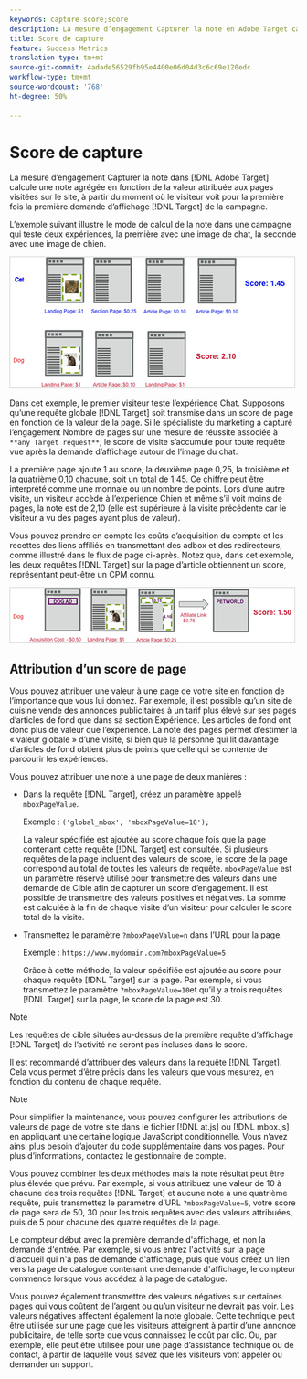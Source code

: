 ```yaml
---
keywords: capture score;score
description: La mesure d’engagement Capturer la note en Adobe Target calcule une note agrégée en fonction de la valeur attribuée aux pages visitées sur le site, à partir du moment où le visiteur voit pour la première fois la première demande de Cible d’affichage de la campagne.
title: Score de capture
feature: Success Metrics
translation-type: tm+mt
source-git-commit: 4adade56529fb95e4400e06d04d3c6c69e120edc
workflow-type: tm+mt
source-wordcount: '768'
ht-degree: 50%

---
```



# Score de capture

La mesure d’engagement Capturer la note dans [!DNL Adobe Target] calcule une note agrégée en fonction de la valeur attribuée aux pages visitées sur le site, à partir du moment où le visiteur voit pour la première fois la première demande d’affichage [!DNL Target] de la campagne.

L’exemple suivant illustre le mode de calcul de la note dans une campagne qui teste deux expériences, la première avec une image de chat, la seconde avec une image de chien.

![](assets/example_score.png)

Dans cet exemple, le premier visiteur teste l’expérience Chat. Supposons qu’une requête globale [!DNL Target] soit transmise dans un score de page en fonction de la valeur de la page. Si le spécialiste du marketing a capturé l’engagement Nombre de pages sur une mesure de réussite associée à `**any Target request**`, le score de visite s’accumule pour toute requête vue après la demande d’affichage autour de l’image du chat.

La première page ajoute 1 au score, la deuxième page 0,25, la troisième et la quatrième 0,10 chacune, soit un total de 1;45. Ce chiffre peut être interprété comme une monnaie ou un nombre de points. Lors d’une autre visite, un visiteur accède à l’expérience Chien et même s’il voit moins de pages, la note est de 2,10 (elle est supérieure à la visite précédente car le visiteur a vu des pages ayant plus de valeur).

Vous pouvez prendre en compte les coûts d’acquisition du compte et les recettes des liens affiliés en transmettant des adbox et des redirecteurs, comme illustré dans le flux de page ci-après. Notez que, dans cet exemple, les deux requêtes [!DNL Target] sur la page d’article obtiennent un score, représentant peut-être un CPM connu.

![](assets/example_score2.png)

## Attribution d’un score de page

Vous pouvez attribuer une valeur à une page de votre site en fonction de l’importance que vous lui donnez. Par exemple, il est possible qu’un site de cuisine vende des annonces publicitaires à un tarif plus élevé sur ses pages d’articles de fond que dans sa section Expérience. Les articles de fond ont donc plus de valeur que l’expérience. La note des pages permet d’estimer la « valeur globale » d’une visite, si bien que la personne qui lit davantage d’articles de fond obtient plus de points que celle qui se contente de parcourir les expériences.

Vous pouvez attribuer une note à une page de deux manières :

* Dans la requête [!DNL Target], créez un paramètre appelé `mboxPageValue`.

   Exemple : `('global_mbox', 'mboxPageValue=10');`

   La valeur spécifiée est ajoutée au score chaque fois que la page contenant cette requête [!DNL Target] est consultée. Si plusieurs requêtes de la page incluent des valeurs de score, le score de la page correspond au total de toutes les valeurs de requête. `mboxPageValue` est un paramètre réservé utilisé pour transmettre des valeurs dans une demande de Cible afin de capturer un score d’engagement. Il est possible de transmettre des valeurs positives et négatives. La somme est calculée à la fin de chaque visite d’un visiteur pour calculer le score total de la visite.

* Transmettez le paramètre `?mboxPageValue=n` dans l’URL pour la page.

   Exemple : `https://www.mydomain.com?mboxPageValue=5`

   Grâce à cette méthode, la valeur spécifiée est ajoutée au score pour chaque requête [!DNL Target] sur la page. Par exemple, si vous transmettez le paramètre `?mboxPageValue=10`et qu’il y a trois requêtes [!DNL Target] sur la page, le score de la page est 30.

>[!NOTE]
>
>Les requêtes de cible situées au-dessus de la première requête d’affichage [!DNL Target] de l’activité ne seront pas incluses dans le score.

Il est recommandé d’attribuer des valeurs dans la requête [!DNL Target]. Cela vous permet d’être précis dans les valeurs que vous mesurez, en fonction du contenu de chaque requête.

>[!NOTE]
>
>Pour simplifier la maintenance, vous pouvez configurer les attributions de valeurs de page de votre site dans le fichier [!DNL at.js] ou [!DNL mbox.js] en appliquant une certaine logique JavaScript conditionnelle. Vous n’avez ainsi plus besoin d’ajouter du code supplémentaire dans vos pages. Pour plus d’informations, contactez le gestionnaire de compte.

Vous pouvez combiner les deux méthodes mais la note résultat peut être plus élevée que prévu. Par exemple, si vous attribuez une valeur de 10 à chacune des trois requêtes [!DNL Target] et aucune note à une quatrième requête, puis transmettez le paramètre d’URL `?mboxPageValue=5`, votre score de page sera de 50, 30 pour les trois requêtes avec des valeurs attribuées, puis de 5 pour chacune des quatre requêtes de la page.

Le compteur début avec la première demande d&#39;affichage, et non la demande d&#39;entrée. Par exemple, si vous entrez l&#39;activité sur la page d&#39;accueil qui n&#39;a pas de demande d&#39;affichage, puis que vous créez un lien vers la page de catalogue contenant une demande d&#39;affichage, le compteur commence lorsque vous accédez à la page de catalogue.

Vous pouvez également transmettre des valeurs négatives sur certaines pages qui vous coûtent de l’argent ou qu’un visiteur ne devrait pas voir. Les valeurs négatives affectent également la note globale. Cette technique peut être utilisée sur une page que les visiteurs atteignent à partir d’une annonce publicitaire, de telle sorte que vous connaissez le coût par clic. Ou, par exemple, elle peut être utilisée pour une page d’assistance technique ou de contact, à partir de laquelle vous savez que les visiteurs vont appeler ou demander un support.
